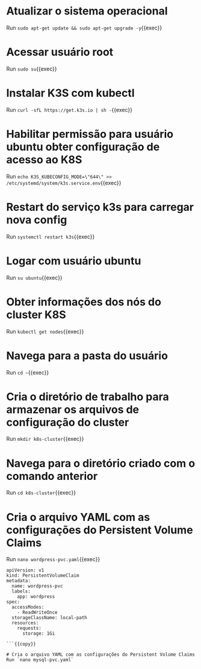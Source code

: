 
# Atualizar o sistema operacional
Run `sudo apt-get update && sudo apt-get upgrade -y`{{exec}}

# Acessar usuário root
Run `sudo su`{{exec}}

# Instalar K3S com kubectl
Run `curl -sfL https://get.k3s.io | sh -`{{exec}}

# Habilitar permissão para usuário ubuntu obter configuração de acesso ao K8S
Run `echo K3S_KUBECONFIG_MODE=\"644\" >> /etc/systemd/system/k3s.service.env`{{exec}}

# Restart do serviço k3s para carregar nova config
Run `systemctl restart k3s`{{exec}}

# Logar com usuário ubuntu
Run `su ubuntu`{{exec}}

# Obter informações dos nós do cluster K8S
Run `kubectl get nodes`{{exec}}

# Navega para a pasta do usuário
Run `cd ~`{{exec}}

# Cria o diretório de trabalho para armazenar os arquivos de configuração do cluster
Run `mkdir k8s-cluster`{{exec}}

# Navega para o diretório criado com o comando anterior
Run `cd k8s-cluster`{{exec}}

# Cria o arquivo YAML com as configurações do Persistent Volume Claims
Run `nano wordpress-pvc.yaml`{{exec}}

```
apiVersion: v1
kind: PersistentVolumeClaim
metadata:
  name: wordpress-pvc
  labels:
    app: wordpress
spec:
  accessModes:
    - ReadWriteOnce
  storageClassName: local-path
  resources:
    requests:
      storage: 1Gi

```{{copy}}

# Cria o arquivo YAML com as configurações do Persistent Volume Claims
Run `nano mysql-pvc.yaml`
